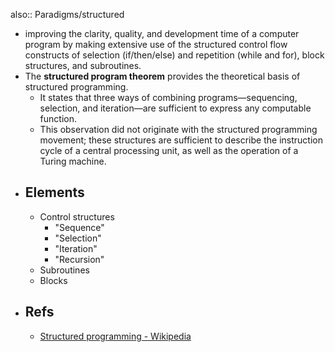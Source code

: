 also:: Paradigms/structured

- improving the clarity, quality, and development time of a computer program by making extensive use of the structured control flow constructs of selection (if/then/else) and repetition (while and for), block structures, and subroutines.
- The **structured program theorem** provides the theoretical basis of structured programming.
  - It states that three ways of combining programs—sequencing, selection, and iteration—are sufficient to express any computable function.
  - This observation did not originate with the structured programming movement; these structures are sufficient to describe the instruction cycle of a central processing unit, as well as the operation of a Turing machine.
- ## Elements
  - Control structures
    - "Sequence"
    - "Selection"
    - "Iteration"
    - "Recursion"
  - Subroutines
  - Blocks
- ## Refs
  - [Structured programming - Wikipedia](https://en.wikipedia.org/wiki/Structured_programming)